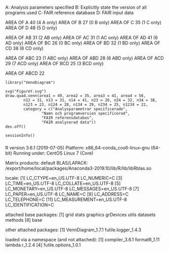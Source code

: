 A: Analysis parameters specified 
B: Explicitly state the version of all programs used
C: FAIR reference database
D: FAIR input data

AREA OF A	40 (4 A only)
AREA OF B	27 (0 B only)
AREA OF C	35 (1 C only)
AREA OF D	48 (5 D only)

AREA OF AB	31 (2 AB only)
AREA OF AC	31 (1 AC only)
AREA OF AD	41 (6 AD only)
AREA OF BC	26 (0 BC only)
AREA OF BD	32 (1 BD only)
AREA OF CD	38 (6 CD only)

AREA OF ABC	23 (1 ABC only)
AREA OF ABD	28 (6 ABD only)
AREA OF ACD	29 (7 ACD only)
AREA OF BCD	25 (3 BCD only)

AREA OF ABCD	22

```
library("VennDiagram")

svg("FigureY.svg")
draw.quad.venn(area1 = 49, area2 = 35, area3 = 41, area4 = 56,
		n12 = 31, n13 = 31, n14 = 41, n23 = 26, n24 = 32, n34 = 38,
		n123 = 23, n124 = 28, n134 = 29, n234 = 25, n1234 = 22,
		category = c("Analysparametrar specificerade",
				"Namn och programversion specificerad",
				"FAIR referensdatabas",
				"FAIR analyserad data"))
dev.off()

sessionInfo()
```

###


R version 3.6.1 (2019-07-05)
Platform: x86_64-conda_cos6-linux-gnu (64-bit)
Running under: CentOS Linux 7 (Core)

Matrix products: default
BLAS/LAPACK: /export/home/local/packages/Anaconda3-2019.10/lib/R/lib/libRblas.so

locale:
 [1] LC_CTYPE=en_US.UTF-8       LC_NUMERIC=C
 [3] LC_TIME=en_US.UTF-8        LC_COLLATE=en_US.UTF-8
 [5] LC_MONETARY=en_US.UTF-8    LC_MESSAGES=en_US.UTF-8
 [7] LC_PAPER=en_US.UTF-8       LC_NAME=C
 [9] LC_ADDRESS=C               LC_TELEPHONE=C
[11] LC_MEASUREMENT=en_US.UTF-8 LC_IDENTIFICATION=C

attached base packages:
[1] grid      stats     graphics  grDevices utils     datasets  methods
[8] base

other attached packages:
[1] VennDiagram_1.7.1   futile.logger_1.4.3

loaded via a namespace (and not attached):
[1] compiler_3.6.1       formatR_1.11         lambda.r_1.2.4
[4] futile.options_1.0.1
